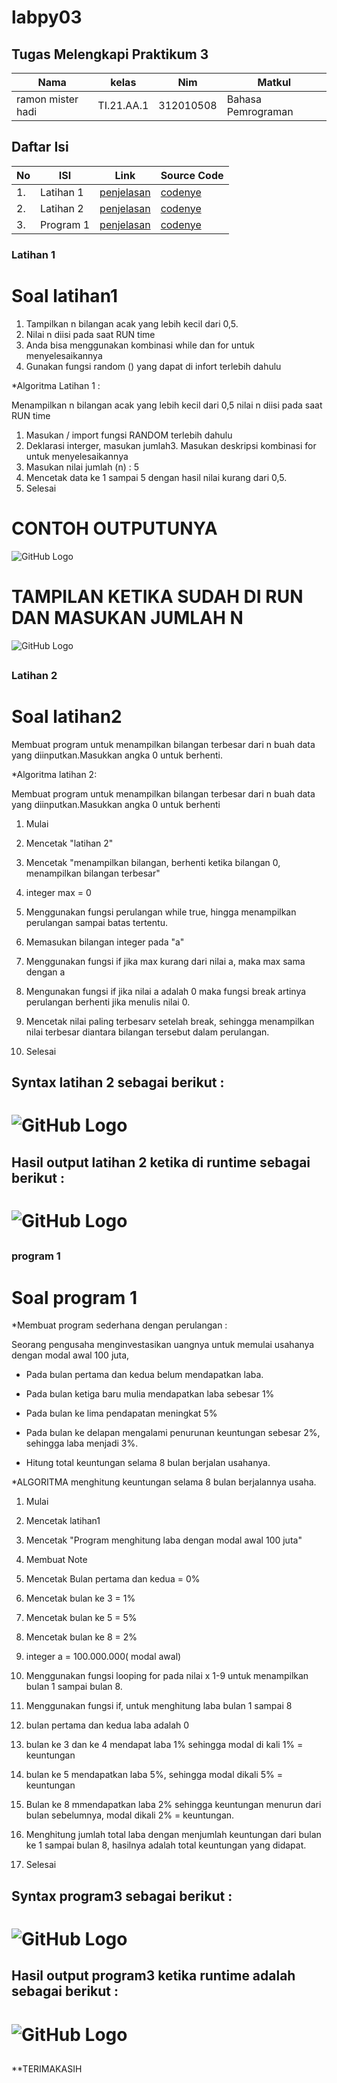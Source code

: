 # labpy03
## Tugas Melengkapi Praktikum 3
| Nama | kelas | Nim | Matkul |
| -- | --- | ---- | ----------- |
| ramon mister hadi| TI.21.AA.1| 312010508 | Bahasa Pemrograman |
## Daftar Isi
| No | ISI | Link | Source Code |
| -- | --- | ---- | ----------- |
| 1. | Latihan 1 | [penjelasan](#Latihan-1) | [codenye](#latihan1.py) |
| 2. | Latihan 2 | [penjelasan](#latihan-2) | [codenye](#latihan2.py) |
| 3. | Program 1 | [penjelasan](#program-1) | [codenye](#program1.py) |

### Latihan 1

# Soal latihan1

1. Tampilkan n bilangan acak yang lebih kecil dari 0,5.
2. Nilai n diisi pada saat RUN time
3. Anda bisa menggunakan kombinasi while dan for untuk menyelesaikannya
4. Gunakan fungsi random () yang dapat di infort terlebih dahulu

 *Algoritma Latihan 1 :

Menampilkan n bilangan acak yang lebih kecil dari 0,5 nilai n diisi pada
saat RUN time

1. Masukan / import fungsi RANDOM terlebih dahulu
2. Deklarasi interger, masukan jumlah3. Masukan deskripsi kombinasi for 
untuk menyelesaikannya
4. Masukan nilai jumlah (n) : 5
5. Mencetak data ke 1 sampai 5 dengan hasil nilai kurang dari 0,5.
6. Selesai

# CONTOH OUTPUTUNYA

![GitHub Logo](gambar/inputanlatihan1.png)

# TAMPILAN KETIKA SUDAH DI RUN DAN MASUKAN JUMLAH N 

 ![GitHub Logo](gambar/hasillatihan1.png) <h2>

### Latihan 2
# Soal latihan2

  Membuat program untuk menampilkan bilangan terbesar dari n buah data 
yang diinputkan.Masukkan angka 0 untuk berhenti.

 *Algoritma latihan 2:

 Membuat program untuk menampilkan bilangan terbesar dari n buah data 
yang diinputkan.Masukkan angka 0 untuk berhenti

1. Mulai

2. Mencetak "latihan 2"

3. Mencetak "menampilkan bilangan, berhenti ketika bilangan 0, 
menampilkan bilangan terbesar"

4. integer max = 0

5. Menggunakan fungsi perulangan while true, hingga menampilkan 
perulangan sampai batas tertentu.

6. Memasukan bilangan integer pada "a"

7. Menggunakan fungsi if jika max kurang dari nilai a, maka max sama 
dengan a

8. Mengunakan fungsi if jika nilai a adalah 0 maka fungsi break artinya 
perulangan berhenti jika menulis nilai 0.

9. Mencetak nilai paling terbesarv setelah break, sehingga menampilkan 
nilai terbesar diantara bilangan tersebut dalam perulangan.

10. Selesai

## Syntax latihan 2 sebagai berikut :


# ![GitHub Logo](gambar/inputanlatihan2.png) <h2>


## Hasil output latihan 2 ketika di runtime sebagai berikut :

# ![GitHub Logo](gambar/hasillatihan2.png) <h2>

### program 1
# Soal program 1

  *Membuat program sederhana dengan perulangan :

 Seorang pengusaha menginvestasikan uangnya untuk memulai usahanya 
dengan modal awal 100 juta,

- Pada bulan pertama dan kedua belum mendapatkan laba.

- Pada bulan ketiga baru mulia mendapatkan laba sebesar 1%

- Pada bulan ke lima pendapatan meningkat 5%

- Pada bulan ke delapan mengalami penurunan keuntungan sebesar 2%, 
sehingga laba menjadi 3%.

- Hitung total keuntungan selama 8 bulan berjalan usahanya.

 *ALGORITMA menghitung keuntungan selama 8 bulan berjalannya usaha.

1. Mulai

2. Mencetak latihan1

3. Mencetak "Program menghitung laba dengan modal awal 100 juta"

4. Membuat Note

5. Mencetak Bulan pertama dan kedua = 0%

6. Mencetak bulan ke 3 = 1%

7. Mencetak bulan ke 5 = 5%

8. Mencetak bulan ke 8 = 2%

9. integer a = 100.000.000( modal awal)

10. Menggunakan fungsi looping for pada nilai x 1-9 untuk menampilkan 
bulan 1 sampai bulan 8.

11. Menggunakan fungsi if, untuk menghitung laba bulan 1 sampai 8

12. bulan pertama dan kedua laba adalah 0

13. bulan ke 3 dan ke 4 mendapat laba 1% sehingga modal di kali 1% = 
keuntungan

14. bulan ke 5 mendapatkan laba 5%, sehingga modal dikali 5% = 
keuntungan

15. Bulan ke 8 mmendapatkan laba 2% sehingga keuntungan menurun dari 
bulan sebelumnya, modal dikali 2% = keuntungan.

16. Menghitung jumlah total laba dengan menjumlah keuntungan dari bulan 
ke 1 sampai bulan 8, hasilnya adalah total keuntungan yang didapat.

17. Selesai

## Syntax program3 sebagai berikut :

# ![GitHub Logo](gambar/inputanprogram1.png) <h2>


## Hasil output program3 ketika runtime adalah sebagai berikut :

# ![GitHub Logo](gambar/hasilprogram1.png) <h2>




**TERIMAKASIH
